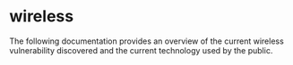 # wireless

The following documentation provides an overview of the current wireless vulnerability discovered and the current technology used by the public. 
